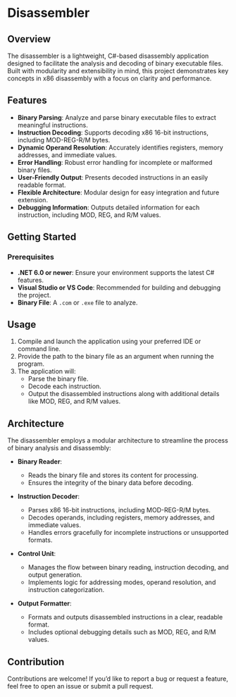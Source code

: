 # Disassembler

## Overview

The disassembler is a lightweight, C#-based disassembly application designed to facilitate the analysis and decoding of binary executable files. Built with modularity and extensibility in mind, this project demonstrates key concepts in x86 disassembly with a focus on clarity and performance.

## Features

- **Binary Parsing**: Analyze and parse binary executable files to extract meaningful instructions.
- **Instruction Decoding**: Supports decoding x86 16-bit instructions, including MOD-REG-R/M bytes.
- **Dynamic Operand Resolution**: Accurately identifies registers, memory addresses, and immediate values.
- **Error Handling**: Robust error handling for incomplete or malformed binary files.
- **User-Friendly Output**: Presents decoded instructions in an easily readable format.
- **Flexible Architecture**: Modular design for easy integration and future extension.
- **Debugging Information**: Outputs detailed information for each instruction, including MOD, REG, and R/M values.

## Getting Started

### Prerequisites

- **.NET 6.0 or newer**: Ensure your environment supports the latest C# features.
- **Visual Studio or VS Code**: Recommended for building and debugging the project.
- **Binary File**: A `.com` or `.exe` file to analyze.

## Usage

1. Compile and launch the application using your preferred IDE or command line.
2. Provide the path to the binary file as an argument when running the program.
3. The application will:
   - Parse the binary file.
   - Decode each instruction.
   - Output the disassembled instructions along with additional details like MOD, REG, and R/M values.

## Architecture

The disassembler employs a modular architecture to streamline the process of binary analysis and disassembly:

- **Binary Reader**:
  - Reads the binary file and stores its content for processing.
  - Ensures the integrity of the binary data before decoding.

- **Instruction Decoder**:
  - Parses x86 16-bit instructions, including MOD-REG-R/M bytes.
  - Decodes operands, including registers, memory addresses, and immediate values.
  - Handles errors gracefully for incomplete instructions or unsupported formats.

- **Control Unit**:
  - Manages the flow between binary reading, instruction decoding, and output generation.
  - Implements logic for addressing modes, operand resolution, and instruction categorization.

- **Output Formatter**:
  - Formats and outputs disassembled instructions in a clear, readable format.
  - Includes optional debugging details such as MOD, REG, and R/M values.

## Contribution

Contributions are welcome! If you’d like to report a bug or request a feature, feel free to open an issue or submit a pull request.

